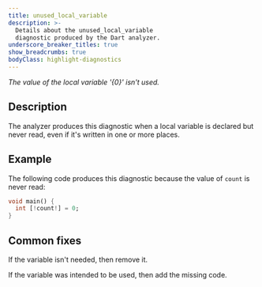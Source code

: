 ```yaml
---
title: unused_local_variable
description: >-
  Details about the unused_local_variable
  diagnostic produced by the Dart analyzer.
underscore_breaker_titles: true
show_breadcrumbs: true
bodyClass: highlight-diagnostics
---
```


_The value of the local variable '{0}' isn't used._

## Description

The analyzer produces this diagnostic when a local variable is declared but
never read, even if it's written in one or more places.

## Example

The following code produces this diagnostic because the value of `count` is
never read:

```dart
void main() {
  int [!count!] = 0;
}
```

## Common fixes

If the variable isn't needed, then remove it.

If the variable was intended to be used, then add the missing code.
